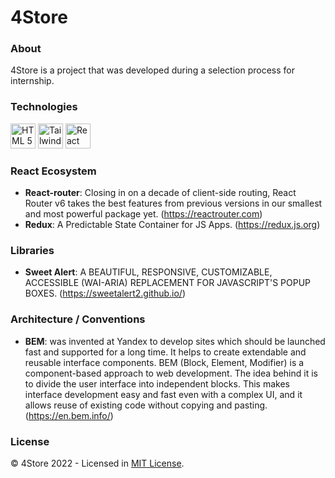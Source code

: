 # 4Store

### About
4Store is a project that was developed during a selection process for internship.

### Technologies
<img src="https://cdn.jsdelivr.net/gh/devicons/devicon/icons/html5/html5-original.svg" alt="HTML 5" title="HTML 5" width="40"> <img src="https://cdn.jsdelivr.net/gh/devicons/devicon/icons/css3/css3-original.svg" alt="Tailwind CSS 2.2.16" title="Tailwind CSS 2.2.16" width="40"> <img src="https://cdn.jsdelivr.net/gh/devicons/devicon/icons/react/react-original.svg" alt="React" title="React" width="40">

### React Ecosystem
- **React-router**: Closing in on a decade of client-side routing, React Router v6 takes the best features from previous versions in our smallest and most powerful package yet. (https://reactrouter.com)
- **Redux**: A Predictable State Container for JS Apps. (https://redux.js.org)

### Libraries
-  **Sweet Alert**: A BEAUTIFUL, RESPONSIVE, CUSTOMIZABLE, ACCESSIBLE (WAI-ARIA) REPLACEMENT FOR JAVASCRIPT'S POPUP BOXES. (https://sweetalert2.github.io/)

### Architecture / Conventions
- **BEM**: was invented at Yandex to develop sites which should be launched fast and supported for a long time. It helps to create extendable and reusable interface components. BEM (Block, Element, Modifier) is a component-based approach to web development. The idea behind it is to divide the user interface into independent blocks. This makes interface development easy and fast even with a complex UI, and it allows reuse of existing code without copying and pasting. (https://en.bem.info/)

### License
© 4Store 2022 - Licensed in [MIT License](https://github.com/RyanMatheuZ/4-store/blob/main/LICENSE).

